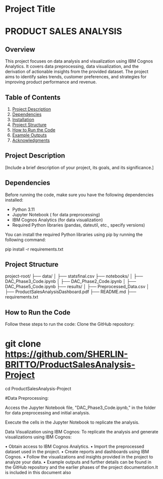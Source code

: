 # Project Title
# PRODUCT SALES ANALYSIS

## Overview

This project focuses on data analysis and visualization using IBM Cognos Analytics. It covers data preprocessing, data visualization, and the derivation of actionable insights from the provided dataset. The project aims to identify sales trends, customer preferences, and strategies for improving product performance and revenue.

## Table of Contents

1. [Project Description](#project-description)
2. [Dependencies](#dependencies)
3. [Installation](#installation)
4. [Project Structure](#project-structure)
5. [How to Run the Code](#how-to-run-the-code)
6. [Example Outputs](#example-outputs)
7. [Acknowledgments](#acknowledgments)

## Project Description

[Include a brief description of your project, its goals, and its significance.]

## Dependencies

Before running the code, make sure you have the following dependencies installed:

- Python 3.11
- Jupyter Notebook ( for data preprocessing)
- IBM Cognos Analytics (for data visualization)
- Required Python libraries (pandas, dateutil, etc., specify versions)

You can install the required Python libraries using pip by running the following command:

pip install -r requirements.txt
## Project Structure

project-root/
    ├── data/
    │   ├── statsfinal.csv
    ├── notebooks/
    │   ├── DAC_Phase3_Code.ipynb
    │   ├── DAC_Phase2_Code.ipynb
    │   ├── DAC_Phase5_Code.ipynb
    ├── results/
    │   ├── Preprocessed_Data.csv
    │   ├── ProductSalesAnalysisDashboard.pdf
    ├── README.md
    ├── requirements.txt

## How to Run the Code
Follow these steps to run the code:
Clone the GitHub repository:

# git clone https://github.com/SHERLIN-BRITTO/ProductSalesAnalysis-Project 
cd ProductSalesAnalysis-Project

#Data Preprocessing:

Access the Jupyter Notebook file, "DAC_Phase3_Code.ipynb," in the folder for data preprocessing and initial analysis.

Execute the cells in the Jupyter Notebook to replicate the analysis.

Data Visualization using IBM Cognos:
To replicate the analysis and generate visualizations using IBM Cognos:

•	Obtain access to IBM Cognos Analytics.
•	Import the preprocessed dataset used in the project.
•	Create reports and dashboards using IBM Cognos.
•	Follow the visualizations and insights provided in the project to analyze your data.
•	Example outputs and further details can be found in the GitHub repository and the earlier phases of the project documentation.It is included in this document also




